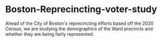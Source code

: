 # Boston-Reprecincting-voter-study
Ahead of the City of Boston's reprecincting efforts based off the 2020 Census, we are studying the demographics of the Ward precincts and whether they are being fairly represented.
